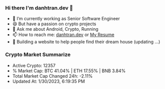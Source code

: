 ### Hi there I'm danhtran.dev 👋

- 🔭 I’m currently working as Senior Software Engineer
- 😄 But have a passion on crypto projects
- 💬 Ask me about Android, Crypto, Running 
- 📫 How to reach me: <a href="https://danhtran.dev" target="_blank">danhtran.dev</a> or <a href="Dan-Resume.pdf" target="_blank">My Resume</a>
- 🌱 Building a website to help people find their dream house (updating ...)

### Crypto Market Summarize
- Active Crypto: 12357
- % Market Cap: BTC 41.04% | ETH 17.55% | BNB 3.84%
- Total Market Cap Changed 24h: -2.11%
- Updated At: 1/30/2023, 6:19:35 PM
